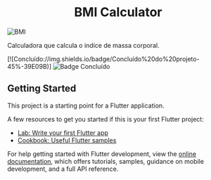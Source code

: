 <h1 align="center"> BMI Calculator </h1>

![BMI](https://github.com/VivianeSouza923/IMC_Calculator/assets/70662490/c2a38a23-9a06-45c1-a570-4c9bc84410a1)



Calculadora que calcula o indíce de massa corporal.


[![Concluído://img.shields.io/badge/Concluído%20do%20projeto-45%-39E09B)]
![Badge Concluído](http://img.shields.io/static/v1?label=STATUS&message=CONCLUÍDO&color=GREEN&style=for-the-badge)


## Getting Started

This project is a starting point for a Flutter application.

A few resources to get you started if this is your first Flutter project:

- [Lab: Write your first Flutter app](https://docs.flutter.dev/get-started/codelab)
- [Cookbook: Useful Flutter samples](https://docs.flutter.dev/cookbook)

For help getting started with Flutter development, view the
[online documentation](https://docs.flutter.dev/), which offers tutorials,
samples, guidance on mobile development, and a full API reference.
